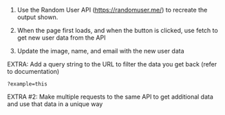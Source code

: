 1. Use the Random User API (https://randomuser.me/) to recreate the output shown. 

2. When the page first loads, and when the button is clicked, use fetch to get new user data from the API 

3. Update the image, name, and email with the new user data

EXTRA: Add a query string to the URL to filter the data you get back (refer to documentation)

    ?example=this

EXTRA #2: Make multiple requests to the same API to get additional data and use that data in a unique way 